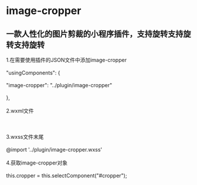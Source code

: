 # image-cropper
一款人性化的图片剪裁的小程序插件，支持旋转支持旋转支持旋转
----
1.在需要使用插件的JSON文件中添加image-cropper<br>  
"usingComponents": {<br>  
    "image-cropper": "../plugin/image-cropper"<br>  
  },<br>  
2.wxml文件<br>  
<image-cropper id="cropper" min_scale="0.3" imgWidth="100%" width="{{width}}" height="{{height}}"></image-cropper><br>  
3.wxss文件末尾<br>  
@import '../plugin/image-cropper.wxss'<br>  
4.获取image-cropper对象<br>  
this.cropper = this.selectComponent("#cropper");<br>  
